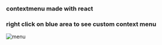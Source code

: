 ### contextmenu made with react
### right click on blue area to see custom context menu
![menu]("./../public/ss.png") 